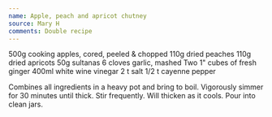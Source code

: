 ```yaml
---
name: Apple, peach and apricot chutney
source: Mary H
comments: Double recipe
---
```


500g cooking apples, cored, peeled & chopped
110g dried peaches
110g dried apricots
50g sultanas
6 cloves garlic, mashed
Two 1" cubes of fresh ginger
400ml white wine vinegar
2 t salt
1/2 t cayenne pepper

Combines all ingredients in a heavy pot and bring to boil.  Vigorously simmer for 30 minutes until thick.  Stir frequently.  Will thicken as it cools.  Pour into  clean jars.


